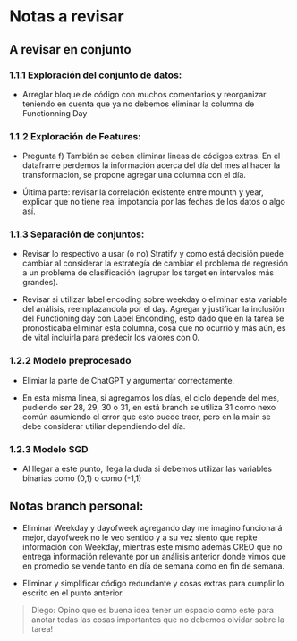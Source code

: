 # Notas a revisar

## A revisar en conjunto

### 1.1.1 Exploración del conjunto de datos:

- Arreglar bloque de código con muchos comentarios y reorganizar teniendo en cuenta que ya no debemos eliminar la columna de Functionning Day

### 1.1.2 Exploración de Features: 

- Pregunta f) También se deben eliminar lineas de códigos extras. En el dataframe perdemos la información acerca del día del mes al hacer la transformación, se propone agregar una columna con el día.

- Última parte: revisar la correlación existente entre mounth y year, explicar que no tiene real impotancia por las fechas de los datos o algo así.

### 1.1.3 Separación de conjuntos:

- Revisar lo respectivo a usar (o no) Stratify y como está decisión puede cambiar al considerar la estrategía de cambiar el problema de regresión a un problema de clasificación (agrupar los target en intervalos más grandes).

- Revisar si utilizar label encoding sobre weekday o eliminar esta variable del análisis, reemplazandola por el day. Agregar y justificar la inclusión del Functioning day con Label Enconding, esto dado que en la tarea se pronosticaba eliminar esta columna, cosa que no ocurrió y más aún, es de vital incluirla para predecir los valores con 0.

### 1.2.2 Modelo preprocesado

- Elimiar la parte de ChatGPT y argumentar correctamente.

- En esta misma linea, si agregamos los días, el ciclo depende del mes, pudiendo ser 28, 29, 30 o 31, en está branch se utiliza 31 como nexo común asumiendo el error que esto puede traer, pero en la main se debe considerar utiliar dependiendo del día.

### 1.2.3 Modelo SGD

- Al llegar a este punto, llega la duda si debemos utilizar las variables binarias como (0,1) o como (-1,1)


## Notas branch personal:

- Eliminar Weekday y dayofweek agregando day me imagino funcionará mejor, dayofweek no le veo sentido y a su vez siento que repite información con Weekday, mientras este mismo además CREO que no entrega información relevante por un análisis anterior donde vimos que en promedio se vende tanto en día de semana como en fin de semana.

- Eliminar y simplificar código redundante y cosas extras para cumplir lo escrito en el punto anterior.


> Diego: Opino que es buena idea tener un espacio como este para anotar todas las cosas importantes que no debemos olvidar sobre la tarea!



